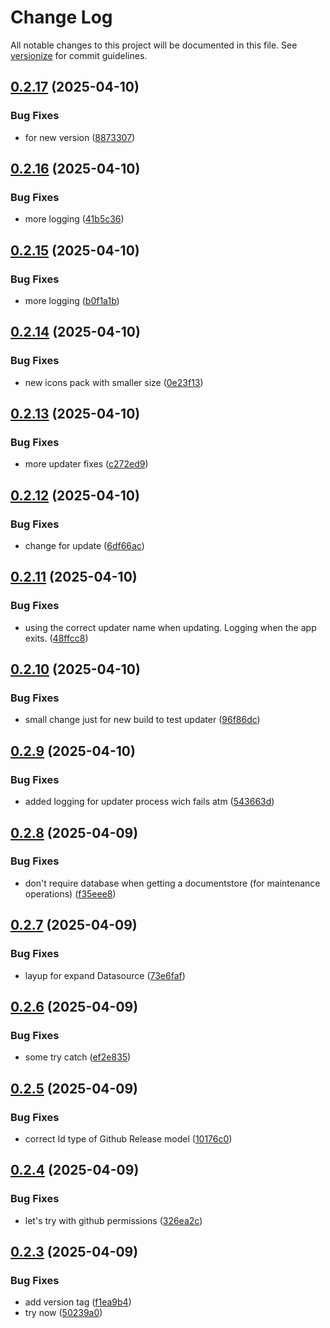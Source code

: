 # Change Log

All notable changes to this project will be documented in this file. See [versionize](https://github.com/versionize/versionize) for commit guidelines.

<a name="0.2.17"></a>
## [0.2.17](https://www.github.com/moonstance/Db-studio/releases/tag/v0.2.17) (2025-04-10)

### Bug Fixes

* for new version ([8873307](https://www.github.com/moonstance/Db-studio/commit/88733074204f730c28752e0763e8d132e87bc577))

<a name="0.2.16"></a>
## [0.2.16](https://www.github.com/moonstance/Db-studio/releases/tag/v0.2.16) (2025-04-10)

### Bug Fixes

* more logging ([41b5c36](https://www.github.com/moonstance/Db-studio/commit/41b5c36f8596be9af8bae851aa8bc48e31e31c17))

<a name="0.2.15"></a>
## [0.2.15](https://www.github.com/moonstance/Db-studio/releases/tag/v0.2.15) (2025-04-10)

### Bug Fixes

* more logging ([b0f1a1b](https://www.github.com/moonstance/Db-studio/commit/b0f1a1b8b66b9a127afc99605080a237e212741b))

<a name="0.2.14"></a>
## [0.2.14](https://www.github.com/moonstance/Db-studio/releases/tag/v0.2.14) (2025-04-10)

### Bug Fixes

* new icons pack with smaller size ([0e23f13](https://www.github.com/moonstance/Db-studio/commit/0e23f13e70b1cf0ba12a3b6487093ba771861569))

<a name="0.2.13"></a>
## [0.2.13](https://www.github.com/moonstance/Db-studio/releases/tag/v0.2.13) (2025-04-10)

### Bug Fixes

* more updater fixes ([c272ed9](https://www.github.com/moonstance/Db-studio/commit/c272ed91068c5045506c767e7a98e0d52eac48cd))

<a name="0.2.12"></a>
## [0.2.12](https://www.github.com/moonstance/Db-studio/releases/tag/v0.2.12) (2025-04-10)

### Bug Fixes

* change for update ([6df66ac](https://www.github.com/moonstance/Db-studio/commit/6df66acdfaca5595f13249e21d75f5c06570a265))

<a name="0.2.11"></a>
## [0.2.11](https://www.github.com/moonstance/Db-studio/releases/tag/v0.2.11) (2025-04-10)

### Bug Fixes

* using the correct updater name when updating. Logging when the app exits. ([48ffcc8](https://www.github.com/moonstance/Db-studio/commit/48ffcc8dd5433e35a2a9c9d89b9992803ef2e24f))

<a name="0.2.10"></a>
## [0.2.10](https://www.github.com/moonstance/Db-studio/releases/tag/v0.2.10) (2025-04-10)

### Bug Fixes

* small change just for new build to test updater ([96f86dc](https://www.github.com/moonstance/Db-studio/commit/96f86dc7bf061e8755606a73f9446ec87bb0820e))

<a name="0.2.9"></a>
## [0.2.9](https://www.github.com/moonstance/Db-studio/releases/tag/v0.2.9) (2025-04-10)

### Bug Fixes

* added logging for updater process wich fails atm ([543663d](https://www.github.com/moonstance/Db-studio/commit/543663d81e9052f56a45dab5e12c9cfecd76eba4))

<a name="0.2.8"></a>
## [0.2.8](https://www.github.com/moonstance/Db-studio/releases/tag/v0.2.8) (2025-04-09)

### Bug Fixes

* don't require database when getting a documentstore (for maintenance operations) ([f35eee8](https://www.github.com/moonstance/Db-studio/commit/f35eee858ab4ca431d9b7985a924f2fef55676eb))

<a name="0.2.7"></a>
## [0.2.7](https://www.github.com/moonstance/Db-studio/releases/tag/v0.2.7) (2025-04-09)

### Bug Fixes

* layup for expand Datasource ([73e6faf](https://www.github.com/moonstance/Db-studio/commit/73e6fafc6a631af81578839d56475d19b26d1579))

<a name="0.2.6"></a>
## [0.2.6](https://www.github.com/moonstance/Db-studio/releases/tag/v0.2.6) (2025-04-09)

### Bug Fixes

* some try catch ([ef2e835](https://www.github.com/moonstance/Db-studio/commit/ef2e835b5d4cf522024eb92c3de956f1398ac2d0))

<a name="0.2.5"></a>
## [0.2.5](https://www.github.com/moonstance/Db-studio/releases/tag/v0.2.5) (2025-04-09)

### Bug Fixes

* correct Id type of Github Release model ([10176c0](https://www.github.com/moonstance/Db-studio/commit/10176c0aea7943f43f8ef552524276f92042cce2))

<a name="0.2.4"></a>
## [0.2.4](https://www.github.com/moonstance/Db-studio/releases/tag/v0.2.4) (2025-04-09)

### Bug Fixes

* let's try with github permissions ([326ea2c](https://www.github.com/moonstance/Db-studio/commit/326ea2c74d1f524917e7765672e5703282ef0fef))

<a name="0.2.3"></a>
## [0.2.3](https://www.github.com/moonstance/Db-studio/releases/tag/v0.2.3) (2025-04-09)

### Bug Fixes

* add version tag ([f1ea9b4](https://www.github.com/moonstance/Db-studio/commit/f1ea9b412d467fed1b73658c00ac22a711e70af7))
* try now ([50239a0](https://www.github.com/moonstance/Db-studio/commit/50239a074a5ed848291405431f11a141f96c5768))

